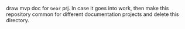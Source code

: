 draw mvp doc for `Gear` prj.
In case it goes into work, then make this repository common for different documentation projects and delete this directory.